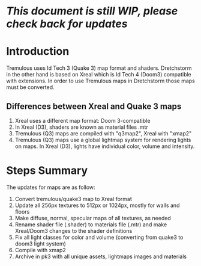 # _This document is still WIP, please check back for updates_ #

# Introduction #

Tremulous uses Id Tech 3 (Quake 3) map format and shaders. Dretchstorm in the other hand is based on Xreal which is Id Tech 4 (Doom3) compatible with extensions. In order to use Tremulous maps in Dretchstorm those maps must be converted.

## Differences between Xreal and Quake 3 maps ##
  1. Xreal uses a different map format: Doom 3-compatible
  1. In Xreal (D3), shaders are known as material files .mtr
  1. Tremulous (Q3) maps are compiled with "q3map2", Xreal with "xmap2"
  1. Tremulous (Q3) maps use a global lightmap system for rendering lights on maps. In Xreal (D3), lights have individual color, volume and intensity.

# Steps Summary #

The updates for maps are as follow:

  1. Convert tremulous/quake3 map to Xreal format
  1. Update all 256px textures to 512px or 1024px, mostly for walls and floors
  1. Make diffuse, normal, specular maps of all textures, as needed
  1. Rename shader file (.shader) to materials file (.mtr) and make Xreal/Doom3 changes to the shader definitions
  1. Fix all light classes for color and volume (converting from quake3 to doom3 light system)
  1. Compile with xmap2
  1. Archive in pk3 with all unique assets, lightmaps images and materials